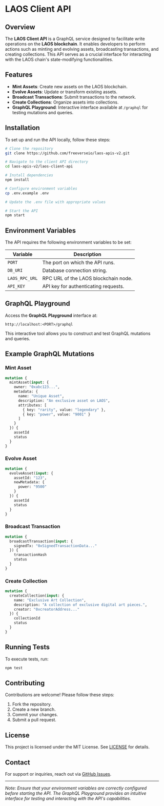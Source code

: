 # LAOS Client API

## Overview

The **LAOS Client API** is a GraphQL service designed to facilitate write operations on the **LAOS blockchain**. It enables developers to perform actions such as minting and evolving assets, broadcasting transactions, and creating collections. This API serves as a crucial interface for interacting with the LAOS chain's state-modifying functionalities.

## Features

- **Mint Assets**: Create new assets on the LAOS blockchain.
- **Evolve Assets**: Update or transform existing assets.
- **Broadcast Transactions**: Submit transactions to the network.
- **Create Collections**: Organize assets into collections.
- **GraphQL Playground**: Interactive interface available at `/graphql` for testing mutations and queries.

## Installation

To set up and run the API locally, follow these steps:

```sh
# Clone the repository
git clone https://github.com/freeverseio/laos-apis-v2.git

# Navigate to the client API directory
cd laos-apis-v2/laos-client-api

# Install dependencies
npm install

# Configure environment variables
cp .env.example .env

# Update the .env file with appropriate values

# Start the API
npm start
```

## Environment Variables

The API requires the following environment variables to be set:

| Variable         | Description                           |
|------------------|---------------------------------------|
| `PORT`           | The port on which the API runs.       |
| `DB_URI`         | Database connection string.           |
| `LAOS_RPC_URL`   | RPC URL of the LAOS blockchain node.  |
| `API_KEY`        | API key for authenticating requests.  |

## GraphQL Playground

Access the **GraphQL Playground** interface at:

```
http://localhost:<PORT>/graphql
```

This interactive tool allows you to construct and test GraphQL mutations and queries.

## Example GraphQL Mutations

### Mint Asset

```graphql
mutation {
  mintAsset(input: {
    owner: "0xabc123...",
    metadata: {
      name: "Unique Asset",
      description: "An exclusive asset on LAOS",
      attributes: [
        { key: "rarity", value: "legendary" },
        { key: "power", value: "9001" }
      ]
    }
  }) {
    assetId
    status
  }
}
```

### Evolve Asset

```graphql
mutation {
  evolveAsset(input: {
    assetId: "123",
    newMetadata: {
      power: "9500"
    }
  }) {
    assetId
    status
  }
}
```

### Broadcast Transaction

```graphql
mutation {
  broadcastTransaction(input: {
    signedTx: "0xSignedTransactionData..."
  }) {
    transactionHash
    status
  }
}
```

### Create Collection

```graphql
mutation {
  createCollection(input: {
    name: "Exclusive Art Collection",
    description: "A collection of exclusive digital art pieces.",
    creator: "0xcreatorAddress..."
  }) {
    collectionId
    status
  }
}
```

## Running Tests

To execute tests, run:

```sh
npm test
```

## Contributing

Contributions are welcome! Please follow these steps:

1. Fork the repository.
2. Create a new branch.
3. Commit your changes.
4. Submit a pull request.

## License

This project is licensed under the MIT License. See [LICENSE](LICENSE) for details.

## Contact

For support or inquiries, reach out via [GitHub Issues](https://github.com/freeverseio/laos-apis-v2/issues).

---

*Note: Ensure that your environment variables are correctly configured before starting the API. The GraphQL Playground provides an intuitive interface for testing and interacting with the API's capabilities.* 